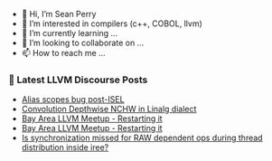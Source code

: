- 👋 Hi, I’m Sean Perry
- 👀 I’m interested in compilers (c++, COBOL, llvm)
- 🌱 I’m currently learning ...
- 💞️ I’m looking to collaborate on ...
- 📫 How to reach me ...

<!---
s66perry/s66perry is a ✨ special ✨ repository because its `README.md` (this file) appears on your GitHub profile.
You can click the Preview link to take a look at your changes.
--->
### 📕 Latest LLVM Discourse Posts

<!-- DISCOURSE-LLVM:START -->
- [Alias scopes bug post-ISEL](https://discourse.llvm.org/t/alias-scopes-bug-post-isel/62985#post_3)
- [Convolution Depthwise NCHW in Linalg dialect](https://discourse.llvm.org/t/convolution-depthwise-nchw-in-linalg-dialect/62874#post_10)
- [Bay Area LLVM Meetup - Restarting it](https://discourse.llvm.org/t/bay-area-llvm-meetup-restarting-it/60749#post_20)
- [Bay Area LLVM Meetup - Restarting it](https://discourse.llvm.org/t/bay-area-llvm-meetup-restarting-it/60749#post_19)
- [Is synchronization missed for RAW dependent ops during thread distribution inside iree?](https://discourse.llvm.org/t/is-synchronization-missed-for-raw-dependent-ops-during-thread-distribution-inside-iree/62971#post_10)
<!-- DISCOURSE-LLVM:END -->
